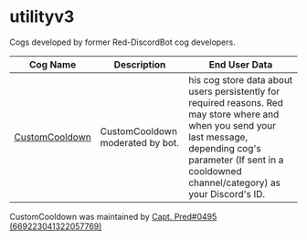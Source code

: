 # utilityv3
Cogs developed by former Red-DiscordBot cog developers. 

| Cog Name | Description | End User Data |
| --- | --- | --- |
| [CustomCooldown](https://github.com/Jacob-1999/utilityv3/tree/main/customcooldown) | CustomCooldown moderated by bot. | his cog store data about users persistently for required reasons. Red may store where and when you send your last message, depending cog's parameter (If sent in a cooldowned channel/category) as your Discord's ID.

CustomCooldown was maintained by [Capt. Pred#0495 (669223041322057769)](https://github.com/Predeactor)
